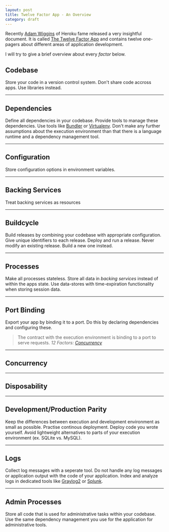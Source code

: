 ```yaml
---
layout: post
title: Twelve Factor App - An Overview
category: draft
---
```


Recently [Adam Wiggins](https://twitter.com/#!/hirodusk) of Heroku fame released a very
insightful document.
It is called [The Twelve Factor App](http://12factor.net) and contains twelve one-pagers about
different areas of application development.

I will try to give a brief overview about every *factor* below.

## Codebase

Store your code in a version control system. Don't share code accross apps. Use libraries
instead.

- - -

## Dependencies

Define all dependencies in your codebase. Provide tools to manage these dependencies.
Use tools like [Bundler](http://gembundler.com) or [Virtualenv](http://www.virtualenv.org/en/latest/index.html#what-it-does).
Don't make any further assumptions about the execution environment than that there is a language runtime
and a dependency management tool.

- - -

## Configuration

Store configuration options in environment variables.

- - -

## Backing Services

Treat backing services as resources

- - -

## Buildcycle

Build releases by combining your codebase with appropriate configuration.
Give unique identifiers to each release. Deploy and run a release. Never modify an existing
release. Build a new one instead.

- - -

## Processes

Make all processes stateless. Store all data in *backing services* instead of within the
apps state. Use data-stores with time-expiration functionality when storing session data.

- - -

## Port Binding

Export your app by binding it to a port. Do this by declaring dependencies and configuring
these.

> The contract with the execution environment is binding to a port to serve requests.
> <cite>12 Factors: [Concurrency](http://www.12factor.net/concurrency)</cite>

- - -

## Concurrency

- - -

## Disposability


- - -

## Development/Production Parity

Keep the differences between execution and development environment as small as possible.
Practise continous deployment. Deploy code you wrote yourself.
Avoid lightweight alternatives to parts of your execution environment (ex. SQLite vs. MySQL).

- - -

## Logs

Collect log messages with a seperate tool. Do not handle any log messages or application
output with the code of your application. Index and analyze logs in dedicated tools like
[Graylog2](http://graylog2.org) or [Splunk](http://splunk.com).

- - -

## Admin Processes

Store all code that is used for administrative tasks within your codebase. Use the same
dependency management you use for the application for administrative tools.
